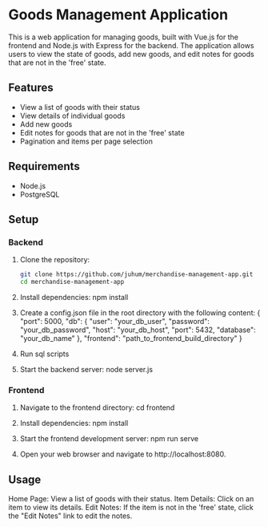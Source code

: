 # Goods Management Application

This is a web application for managing goods, built with Vue.js for the frontend and Node.js with Express for the backend. The application allows users to view the state of goods, add new goods, and edit notes for goods that are not in the 'free' state.

## Features

- View a list of goods with their status
- View details of individual goods
- Add new goods
- Edit notes for goods that are not in the 'free' state
- Pagination and items per page selection

## Requirements

- Node.js
- PostgreSQL

## Setup

### Backend

1. Clone the repository:

   ```sh
   git clone https://github.com/juhum/merchandise-management-app.git
   cd merchandise-management-app

2. Install dependencies:
    npm install

3. Create a config.json file in the root directory with the following content:
{
  "port": 5000,
  "db": {
    "user": "your_db_user",
    "password": "your_db_password",
    "host": "your_db_host",
    "port": 5432,
    "database": "your_db_name"
  },
  "frontend": "path_to_frontend_build_directory"
}

4. Run sql scripts

5. Start the backend server:
node server.js

### Frontend

1. Navigate to the frontend directory:
cd frontend

2. Install dependencies:
npm install

3. Start the frontend development server:
npm run serve

4. Open your web browser and navigate to http://localhost:8080.


## Usage
Home Page: View a list of goods with their status.
Item Details: Click on an item to view its details.
Edit Notes: If the item is not in the 'free' state, click the "Edit Notes" link to edit the notes.